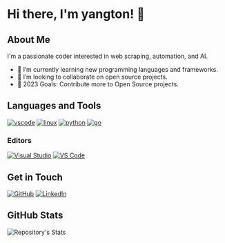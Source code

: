 # Hi there, I'm yangton! 👋

## About Me

I'm a passionate coder interested in web scraping, automation, and AI.

- 🌱 I’m currently learning new programming languages and frameworks.
- 👯 I’m looking to collaborate on open source projects.
- 🥅 2023 Goals: Contribute more to Open Source projects.

## Languages and Tools

[![vscode](https://raw.githubusercontent.com/tandpfun/skill-icons/main/icons/vscode.svg)](https://code.visualstudio.com/)
[![linux](https://raw.githubusercontent.com/tandpfun/skill-icons/main/icons/linux.svg)](https://www.linux.org/)
[![python](https://raw.githubusercontent.com/tandpfun/skill-icons/main/icons/python.svg)](https://www.python.org/)
[![go](https://raw.githubusercontent.com/tandpfun/skill-icons/main/icons/go.svg)](https://golang.org/)

### Editors

[<img src="https://img.shields.io/badge/-Visual%20Studio-5C2D91?style=flat&logo=visual%20studio&logoColor=white" alt="Visual Studio">](https://visualstudio.microsoft.com/)
[<img src="https://img.shields.io/badge/-VS%20Code-007ACC?style=flat&logo=visual%20studio%20code&logoColor=white" alt="VS Code">](https://code.visualstudio.com/)

## Get in Touch

[![GitHub](https://img.shields.io/badge/-GitHub-181717?style=flat&logo=github&logoColor=white)](https://github.com/yangton)
[![LinkedIn](https://img.shields.io/badge/-LinkedIn-0A66C2?style=flat&logo=linkedin&logoColor=white)](https://www.linkedin.com/in/yangton/)


## GitHub Stats

![Repository's Stats](https://github-readme-stats.vercel.app/api?username=yangton&show_icons=true&theme=radical&bg_color=000000&title_color=8E2DE2&text_color=ffffff&icon_color=8E2DE2)
